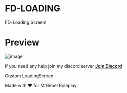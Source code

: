 # FD-LOADING
FD-Loading Screen!

# Preview
![image](https://cdn.discordapp.com/attachments/1199995402452217936/1199995576486482051/g1CVDiu.png)

If you need any help join my discord server
**[Join Discord](https://discord.gg/XpdWyyT4Nm)**

Custom LoadingScreen

Made with ❤️ for MrRebel Roleplay
